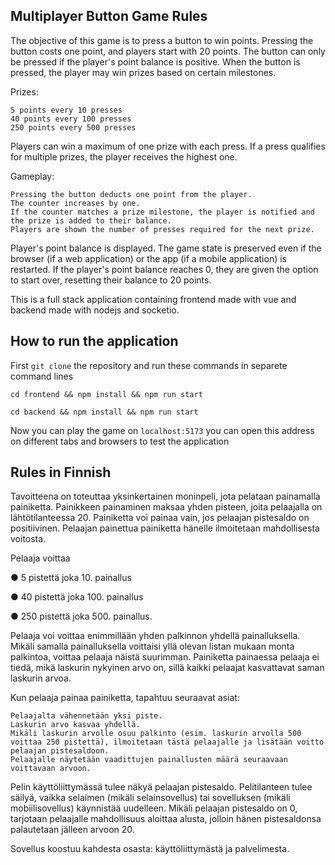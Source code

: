 ## Multiplayer Button Game Rules

The objective of this game is to press a button to win points. Pressing the button costs one point, and players start with 20 points. The button can only be pressed if the player's point balance is positive. When the button is pressed, the player may win prizes based on certain milestones.

Prizes:

    5 points every 10 presses
    40 points every 100 presses
    250 points every 500 presses

Players can win a maximum of one prize with each press. If a press qualifies for multiple prizes, the player receives the highest one.

Gameplay:

    Pressing the button deducts one point from the player.
    The counter increases by one.
    If the counter matches a prize milestone, the player is notified and the prize is added to their balance.
    Players are shown the number of presses required for the next prize.

Player's point balance is displayed.
The game state is preserved even if the browser (if a web application) or the app (if a mobile application) is restarted.
If the player's point balance reaches 0, they are given the option to start over, resetting their balance to 20 points.

This is a full stack application containing frontend made with vue and backend made with nodejs and socketio.

## How to run the application

First `git clone` the repository and run these commands in separete command lines

```
cd frontend && npm install && npm run start
```

```
cd backend && npm install && npm run start
```

Now you can play the game on `localhost:5173` you can open this address on different tabs and browsers to test the application

## Rules in Finnish

Tavoitteena on toteuttaa yksinkertainen moninpeli, jota pelataan painamalla painiketta. Painikkeen painaminen maksaa yhden pisteen, joita pelaajalla on lähtötilanteessa 20. Painiketta voi painaa vain, jos pelaajan pistesaldo on positiivinen. Pelaajan painettua painiketta hänelle ilmoitetaan mahdollisesta voitosta.

Pelaaja voittaa

● 5 pistettä joka 10. painallus

● 40 pistettä joka 100. painallus

● 250 pistettä joka 500. painallus.

Pelaaja voi voittaa enimmillään yhden palkinnon yhdellä painalluksella. Mikäli samalla painalluksella voittaisi yllä olevan listan mukaan monta palkintoa, voittaa pelaaja näistä suurimman. Painiketta painaessa pelaaja ei tiedä, mikä laskurin nykyinen arvo on, sillä kaikki pelaajat kasvattavat saman laskurin arvoa.

Kun pelaaja painaa painiketta, tapahtuu seuraavat asiat:

    Pelaajalta vähennetään yksi piste.
    Laskurin arvo kasvaa yhdellä.
    Mikäli laskurin arvolle osuu palkinto (esim. laskurin arvolla 500 voittaa 250 pistettä), ilmoitetaan tästä pelaajalle ja lisätään voitto pelaajan pistesaldoon.
    Pelaajalle näytetään vaadittujen painallusten määrä seuraavaan voittavaan arvoon.

Pelin käyttöliittymässä tulee näkyä pelaajan pistesaldo. Pelitilanteen tulee säilyä, vaikka selaimen (mikäli selainsovellus) tai sovelluksen (mikäli mobiilisovellus) käynnistää uudelleen. Mikäli pelaajan pistesaldo on 0, tarjotaan pelaajalle mahdollisuus aloittaa alusta, jolloin hänen pistesaldonsa palautetaan jälleen arvoon 20.

Sovellus koostuu kahdesta osasta: käyttöliittymästä ja palvelimesta.